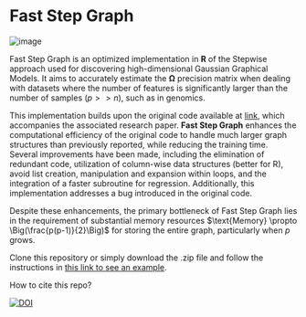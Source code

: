 # Fast Step Graph

![image](https://github.com/juancolonna/FastStepGraph/assets/6243522/2c0f3f9c-e675-4bd9-bd3e-0f4ff197efdb)

Fast Step Graph is an optimized implementation in **R** of the Stepwise approach used for discovering high-dimensional Gaussian Graphical Models. It aims to accurately estimate the $\mathbf{\Omega}$ precision matrix when dealing with datasets where the number of features is significantly larger than the number of samples ($p >> n$), such as in genomics.

This implementation builds upon the original code available at [link](https://jdssv.org/index.php/jdssv/article/view/11), which accompanies the associated research paper. **Fast Step Graph** enhances the computational efficiency of the original code to handle much larger graph structures than previously reported, while reducing the training time. Several improvements have been made, including the elimination of redundant code, utilization of column-wise data structures (better for R), avoid list creation, manipulation and expansion within loops, and the integration of a faster subroutine for regression. Additionally, this implementation addresses a bug introduced in the original code.

Despite these enhancements, the primary bottleneck of Fast Step Graph lies in the requirement of substantial memory resources $\text{Memory} \propto \Big(\frac{p(p-1)}{2}\Big)$ for storing the entire graph, particularly when $p$ grows.

Clone this repository or simply download the .zip file and follow the instructions in [this link to see an example](https://github.com/juancolonna/FastStepGraph/blob/main/vignettes/How_to_use.pdf).

How to cite this repo?

[![DOI](https://zenodo.org/badge/DOI/10.5281/zenodo.8233706.svg)](https://doi.org/10.5281/zenodo.8233706)
